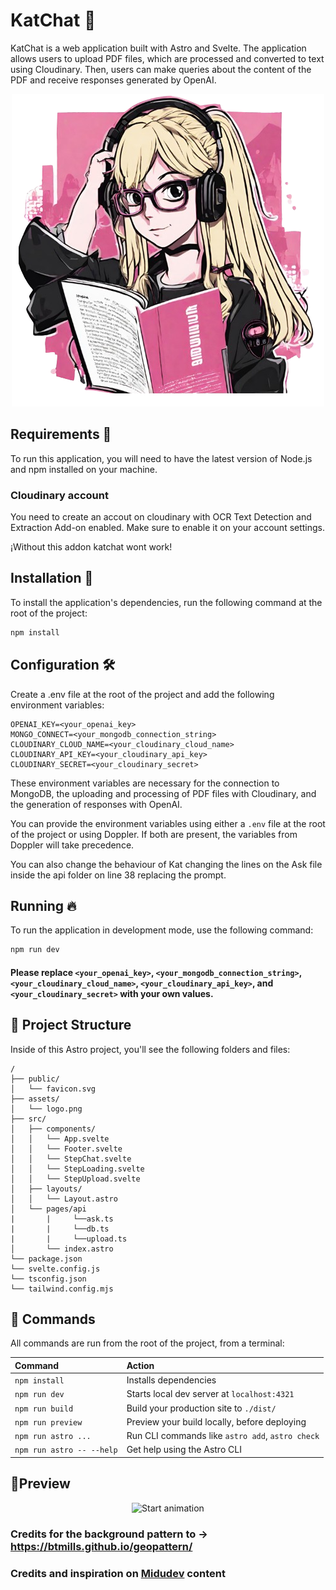# KatChat 📕

KatChat is a web application built with Astro and Svelte. The application allows users to upload PDF files, which are processed and converted to text using Cloudinary. Then, users can make queries about the content of the PDF and receive responses generated by OpenAI.
<p align="center">
  <img src="./src/assets/logo.png" alt="KatChat logo">
</p>

## Requirements 🚝

To run this application, you will need to have the latest version of Node.js and npm installed on your machine.

### Cloudinary account 

You need to create an accout on cloudinary with OCR Text Detection and Extraction Add-on enabled. Make sure to enable it on your account settings.

¡Without this addon katchat wont work!

## Installation 🚀

To install the application's dependencies, run the following command at the root of the project:

```bash
npm install
```

## Configuration 🛠

Create a .env file at the root of the project and add the following environment variables:
```
OPENAI_KEY=<your_openai_key>
MONGO_CONNECT=<your_mongodb_connection_string>
CLOUDINARY_CLOUD_NAME=<your_cloudinary_cloud_name>
CLOUDINARY_API_KEY=<your_cloudinary_api_key>
CLOUDINARY_SECRET=<your_cloudinary_secret>
```
These environment variables are necessary for the connection to MongoDB, the uploading and processing of PDF files with Cloudinary, and the generation of responses with OpenAI.

You can provide the environment variables using either a `.env` file at the root of the project or using Doppler. If both are present, the variables from Doppler will take precedence.

You can also change the behaviour of Kat changing the lines on the Ask file inside the api folder on line 38 replacing the prompt.

## Running 🔥

To run the application in development mode, use the following command:
```bash
npm run dev
```
#### Please replace `<your_openai_key>`, `<your_mongodb_connection_string>`, `<your_cloudinary_cloud_name>`, `<your_cloudinary_api_key>`, and `<your_cloudinary_secret>` with your own values.

## 🚀 Project Structure

Inside of this Astro project, you'll see the following folders and files:

```text
/
├── public/
│   └── favicon.svg
├── assets/
│   └── logo.png
├── src/
│   ├── components/
│   │   └── App.svelte
│   │   └── Footer.svelte
│   │   └── StepChat.svelte
│   │   └── StepLoading.svelte
│   │   └── StepUpload.svelte
│   ├── layouts/
│   │   └── Layout.astro
│   └── pages/api
|       |     └──ask.ts
|       |     └──db.ts
|       |     └──upload.ts
│       └── index.astro
└── package.json
└── svelte.config.js
└── tsconfig.json
└── tailwind.config.mjs
```


## 🧞 Commands

All commands are run from the root of the project, from a terminal:

| Command                   | Action                                           |
| :------------------------ | :----------------------------------------------- |
| `npm install`             | Installs dependencies                            |
| `npm run dev`             | Starts local dev server at `localhost:4321`      |
| `npm run build`           | Build your production site to `./dist/`          |
| `npm run preview`         | Preview your build locally, before deploying     |
| `npm run astro ...`       | Run CLI commands like `astro add`, `astro check` |
| `npm run astro -- --help` | Get help using the Astro CLI                     |

## 👀Preview
<p align="center">
  <img src="./src/assets/screenshots/Animation.gif" alt="Start animation">
</p>

### Credits for the background pattern to -> https://btmills.github.io/geopattern/
### Credits and inspiration on [Midudev](https://midu.dev/) content
